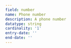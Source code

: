 ```yaml
---
field: number
name: Phone number
description: A phone number
datatype: string
cardinality: '1'
entry-date: ''
end-date: ''
---
```

